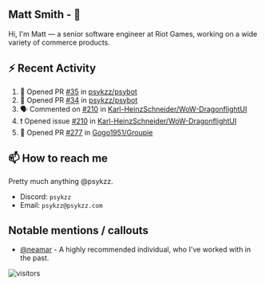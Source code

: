 <!--
[![PsyKzz's github stats](https://github-readme-stats.vercel.app/api?username=psykzz&show_icons=true)](https://github.com/anuraghazra/github-readme-stats)
-->

## Matt Smith - 👋
Hi, I'm Matt — a senior software engineer at Riot Games, working on a wide variety of commerce products.

## ⚡ Recent Activity

<!--START_SECTION:activity-->
1. 💪 Opened PR [#35](https://github.com/psykzz/psybot/pull/35) in [psykzz/psybot](https://github.com/psykzz/psybot)
2. 💪 Opened PR [#34](https://github.com/psykzz/psybot/pull/34) in [psykzz/psybot](https://github.com/psykzz/psybot)
3. 🗣 Commented on [#210](https://github.com/Karl-HeinzSchneider/WoW-DragonflightUI/issues/210) in [Karl-HeinzSchneider/WoW-DragonflightUI](https://github.com/Karl-HeinzSchneider/WoW-DragonflightUI)
4. ❗️ Opened issue [#210](https://github.com/Karl-HeinzSchneider/WoW-DragonflightUI/issues/210) in [Karl-HeinzSchneider/WoW-DragonflightUI](https://github.com/Karl-HeinzSchneider/WoW-DragonflightUI)
5. 💪 Opened PR [#277](https://github.com/Gogo1951/Groupie/pull/277) in [Gogo1951/Groupie](https://github.com/Gogo1951/Groupie)
<!--END_SECTION:activity-->


## 📫 How to reach me

Pretty much anything @psykzz.

- Discord: `psykzz`
- Email: `psykzz@psykzz.com`


## Notable mentions / callouts

 - [@neamar](https://github.com/neamar) - A highly recommended individual, who I've worked with in the past.


![visitors](https://visitor-badge.glitch.me/badge?page_id=psykzz/psykzz)


